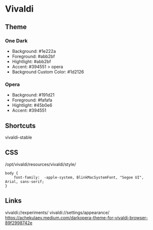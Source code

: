 # Vivaldi

## Theme

### One Dark

- Background: #1e222a
- Foreground: #abb2bf
- Hightlight: #abb2bf
- Accent: #394551 > opera
- Background Custom Color: #1d2126

### Opera

- Background: #191d21
- Foreground: #fafafa
- Hightlight: #45b0e6
- Accent: #394551

## Shortcuts

vivaldi-stable

## CSS

/opt/vivaldi/resources/vivaldi/style/

```
body {
	font-family:  -apple-system, BlinkMacSystemFont, "Segoe UI", Arial, sans-serif;
}
```

## Links

vivaldi://experiments/
vivaldi://settings/appearance/
https://achekulaev.medium.com/darkopera-theme-for-vivaldi-browser-89f2998742e
